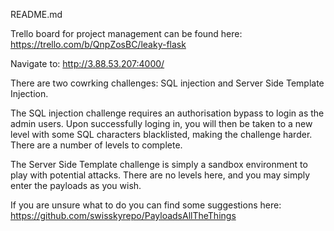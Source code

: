 README.md

Trello board for project management can be found here:
https://trello.com/b/QnpZosBC/leaky-flask


Navigate to:
http://3.88.53.207:4000/

There are two cowrking challenges: SQL injection and Server Side Template Injection.

The SQL injection challenge requires an authorisation bypass to login as the admin users. Upon successfully loging in, you will then be taken to a new level with some SQL characters blacklisted, making the challenge harder. There are a number of levels to complete.

The Server Side Template challenge is simply a sandbox environment to play with potential attacks. There are no levels here, and you may simply enter the payloads as you wish.

If you are unsure what to do you can find some suggestions here:
https://github.com/swisskyrepo/PayloadsAllTheThings
